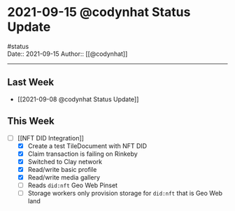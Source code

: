 # 2021-09-15 @codynhat Status Update
#status  
Date:: 2021-09-15
Author:: [[@codynhat]]  

---

## Last Week
- [[2021-09-08 @codynhat Status Update]]

## This Week
- [ ] [[NFT DID Integration]]
	- [x] Create a test TileDocument with NFT DID
	- [x] Claim transaction is failing on Rinkeby
	- [x] Switched to Clay network
	- [x] Read/write basic profile
	- [x] Read/write media gallery
	- [ ] Reads `did:nft` Geo Web Pinset
	- [ ] Storage workers only provision storage for `did:nft` that is Geo Web land